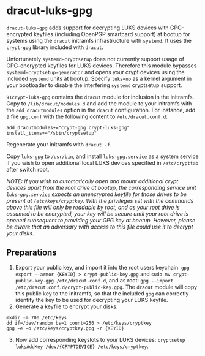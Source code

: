 # dracut-luks-gpg

`dracut-luks-gpg` adds support for decrypting LUKS devices with GPG-encrypted keyfiles (including OpenPGP smartcard support) at bootup for systems using the `dracut` initramfs infrastructure with `systemd`. It uses the `crypt-gpg` library included with `dracut`.

Unfortunately `systemd-cryptsetup` does not currently support usage of GPG-encrypted keyfiles for LUKS devices. Therefore this module bypasses `systemd-cryptsetup-generator` and opens your crypt devices using the included `systemd` units at bootup. Specify `luks=no` as a kernel argument in your bootloader to disable the interfering `systemd` cryptsetup support.

`91crypt-luks-gpg` contains the `dracut` module for inclusion in the initramfs. Copy to `/lib/dracut/modules.d` and add the module to your initramfs with the `add_dracutmodules` option in the `dracut` configuration. For instance, add a file `gpg.conf` with the following content to `/etc/dracut.conf.d`:

```
add_dracutmodules+="crypt-gpg crypt-luks-gpg"
install_items+="/sbin/cryptsetup"
```

Regenerate your initramfs with `dracut -f`.

Copy `luks-gpg` to `/usr/bin`, and install `luks-gpg.service` as a system service if you wish to open additional local LUKS devices specified in `/etc/crypttab` after switch root.

_NOTE: If you wish to automatically open and mount additional crypt devices apart from the root drive at bootup, the corresponding service unit `luks-gpg.service` expects an unencrypted keyfile for those drives to be present at `/etc/keys/cryptkey`. With the privileges set with the commands above this file will only be readable by root, and as your root drive is assumed to be encrypted, your key will be secure until your root drive is opened subsequent to providing your GPG key at bootup. However, please be aware that an adversary with access to this file could use it to decrypt your disks._

## Preparations
1. Export your public key, and import it into the root users keychain: `gpg --export --armor {KEYID} > crypt-public-key.gpg` and `sudo mv crypt-public-key.gpg /etc/dracut.conf.d`, and as root: `gpg --import /etc/dracut.conf.d/crypt-public-key.gpg`. The `dracut` module will copy this public key to the initramfs, so that the included `gpg` can correctly identify the key to be used for decrypting your LUKS keyfile.
2. Generate a keyfile to encrypt your disks:
```
mkdir -m 700 /etc/keys
dd if=/dev/random bs=1 count=256 > /etc/keys/cryptkey
gpg -e -o /etc/keys/cryptkey.gpg -r {KEYID}
```
3. Now add corresponding keyslots to your LUKS devices: `cryptsetup luksAddKey /dev/{CRYPTDEVICE} /etc/keys/cryptkey`.

